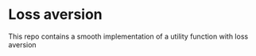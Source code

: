 
# Loss aversion

This repo contains a smooth implementation of a utility function with loss aversion
